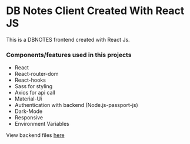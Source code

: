 # DB Notes Client Created With React JS

This is a DBNOTES frontend created with React Js.

### Components/features used in this projects

- React
- React-router-dom
- React-hooks
- Sass for styling
- Axios for api call
- Material-Ui
- Authentication with backend (Node.js-passport-js)
- Dark-Mode
- Responsive
- Environment Variables

View backend files [here](https://github.com/donovandoubless/DBNotes-Server)
